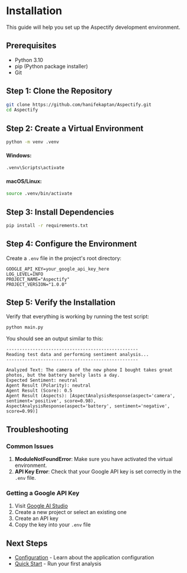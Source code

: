 # Installation

This guide will help you set up the Aspectify development environment.

## Prerequisites

- Python 3.10
- pip (Python package installer)
- Git

## Step 1: Clone the Repository

```bash
git clone https://github.com/hanifekaptan/Aspectify.git
cd Aspectify
```

## Step 2: Create a Virtual Environment

```bash
python -m venv .venv
```

#### Windows:
```bash
.venv\Scripts\activate
```

#### macOS/Linux:
```bash
source .venv/bin/activate
```

## Step 3: Install Dependencies

```bash
pip install -r requirements.txt
```

## Step 4: Configure the Environment

Create a `.env` file in the project's root directory:

```env
GOOGLE_API_KEY=your_google_api_key_here
LOG_LEVEL=INFO
PROJECT_NAME="Aspectify"
PROJECT_VERSION="1.0.0"
```

## Step 5: Verify the Installation

Verify that everything is working by running the test script:

```bash
python main.py
```

You should see an output similar to this:

```
--------------------------------------------------
Reading test data and performing sentiment analysis...
--------------------------------------------------

Analyzed Text: The camera of the new phone I bought takes great photos, but the battery barely lasts a day.
Expected Sentiment: neutral
Agent Result (Polarity): neutral
Agent Result (Score): 0.5
Agent Result (Aspects): [AspectAnalysisResponse(aspect='camera', sentiment='positive', score=0.98), AspectAnalysisResponse(aspect='battery', sentiment='negative', score=0.99)]
```

## Troubleshooting

### Common Issues

1. **ModuleNotFoundError**: Make sure you have activated the virtual environment.
2. **API Key Error**: Check that your Google API key is set correctly in the `.env` file.

### Getting a Google API Key

1. Visit [Google AI Studio](https://aistudio.google.com/)
2. Create a new project or select an existing one
3. Create an API key
4. Copy the key into your `.env` file

## Next Steps

- [Configuration](configuration.md) - Learn about the application configuration
- [Quick Start](quick-start.md) - Run your first analysis